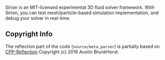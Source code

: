 Sirion is an MIT-licensed experimental 3D fluid solver framework. With Sirion, you can test mesh/particle-based simulation implementation, and debug your solver in real-time.

## Copyright Info

The reflection part of the code (`source/meta_parser`) is partially based on [CPP-Reflection](https://github.com/AustinBrunkHorst/CPP-Reflection) Copyright (c) 2016 Austin BrunkHorst.
